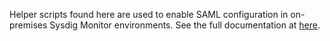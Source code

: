 Helper scripts found here are used to enable SAML configuration in on-premises Sysdig Monitor environments. See the full documentation at [here](https://sysdigdocs.atlassian.net/wiki/spaces/Platform/pages/206569527/SAML+On-Prem).
